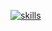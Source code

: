 [![skills](https://skillicons.dev/icons?i=html,css,js,react,ts,python,github,vscode)](https://skillicons.dev)
